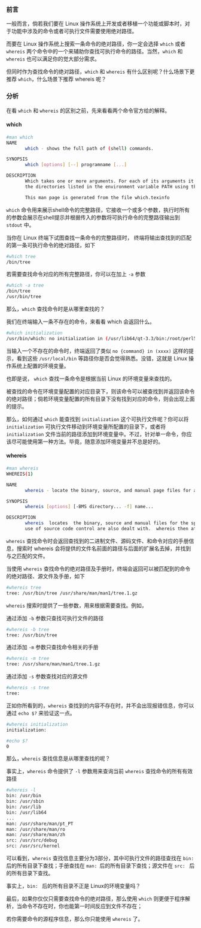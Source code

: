 ### 前言

一般而言，倘若我们要在 Linux 操作系统上开发或者移植一个功能或脚本时，对于功能中涉及的命令或者可执行文件需要使用绝对路径。

而要在 Linux 操作系统上搜索一条命令的绝对路径，你一定会选择 `which` 或者 `whereis` 两个命令中的一个来辅助你查找可执行命令的路径。当然，`which` 和 `whereis` 也可以满足你的觉大部分需求。

但同时作为查找命令的绝对路径，`which` 和 `whereis` 有什么区别呢？什么场景下更推荐 `which`，什么场景下推荐 whereis 呢？

### 分析

在看 `which` 和 `whereis` 的区别之前，先来看看两个命令官方给的解释。

#### which

```bash
#man which
NAME
       which - shows the full path of (shell) commands.

SYNOPSIS
       which [options] [--] programname [...]

DESCRIPTION
       Which takes one or more arguments. For each of its arguments it prints to stdout the full path of the executables that would have been executed when this argument had been entered at the shell prompt. It does this by searching for an executable or script in
       the directories listed in the environment variable PATH using the same algorithm as bash(1).

       This man page is generated from the file which.texinfo
```

`which` 命令用来展示shell命令的完整路径，它接收一个或多个参数，执行时所有的参数会展示在shell提示并根据传入的参数将可执行命令的完整路径输出到 `stdout` 中。

当你在 Linux 终端下试图查找一条命令的完整路径时， 终端将输出查找到的匹配的第一条可执行命令的绝对路径，如下

```bash
#which tree
/bin/tree
```

若需要查找命令对应的所有完整路径，你可以在加上 `-a` 参数

```bash
#which -a tree
/bin/tree
/usr/bin/tree
```

那么，`which` 查找命令时是从哪里查找的？

我们在终端输入一条不存在的命令，来看看 which 会返回什么。

```bash
#which initialization
/usr/bin/which: no initialization in (/usr/lib64/qt-3.3/bin:/root/perl5/bin:/usr/local/sbin:/usr/local/bin:/sbin:/bin:/usr/sbin:/usr/bin:/opt/ibutils/bin:/opt/dell/srvadmin/bin:/opt/dell/srvadmin/sbin:/root/bin)
```

当输入一个不存在的命令时，终端返回了类似 `no {command} in (xxxx)` 这样的提示，看到这些 `/usr/local/bin` 等路径你是否会觉得熟悉。没错，这就是 Linux 操作系统上配置的环境变量。

也即是说， `which` 查找一条命令是根据当前 Linux 的环境变量来查找的。

被查找的命令在环境变量配置的对应目录下，则该命令可以被查找到并返回该命令的绝对路径；倘若环境变量配置的所有目录下没有找到对应的命令，则会出现上面的提示。

那么，如何通过 `which` 能查找到 `initialization` 这个可执行文件呢？你可以将 `initialization` 可执行文件移动到环境变量所配置的目录下，或者将 `initialization` 文件当前的路径添加到环境变量中。不过，针对单一命令，你应该尽可能使用第一种方法。毕竟，随意添加环境变量并不总是好的。

#### whereis

```bash
#man whereis
WHEREIS(1)                                                                                                                    User Commands                                                                                                                    WHEREIS(1)

NAME
       whereis - locate the binary, source, and manual page files for a command

SYNOPSIS
       whereis [options] [-BMS directory... -f] name...

DESCRIPTION
       whereis  locates  the binary, source and manual files for the specified command names.  The supplied names are first stripped of leading pathname components and any (single) trailing extension of the form .ext (for example: .c) Prefixes of s.  resulting from
       use of source code control are also dealt with.  whereis then attempts to locate the desired program in the standard Linux places, and in the places specified by $PATH and $MANPATH.
```

`whereis` 查找命令时会返回查找到的二进制文件、源码文件、和命令对应的手册信息，搜索时 whereis 会将提供的文件名前面的路径与后面的扩展名去掉，并找到与之匹配的文件。

当使用 `whereis` 查找命令的绝对路径及手册时，终端会返回可以被匹配到的命令的绝对路径、源文件及手册，如下

```bash
#whereis tree
tree: /usr/bin/tree /usr/share/man/man1/tree.1.gz
```

`whereis` 搜索时提供了一些参数，用来根据需要查找。例如，

通过添加 `-b` 参数只查找可执行文件的路径

```bash
#whereis -b tree
tree: /usr/bin/tree
```

通过添加 `-m` 参数只查找命令相关的手册

```bash
#whereis -m tree
tree: /usr/share/man/man1/tree.1.gz
```

通过添加 `-s` 参数查找对应的源文件

```bash
#whereis -s tree
tree:
```

正如你所看到的，`whereis` 查找到的内容不存在时，并不会出现报错信息，你可以通过 `echo $?` 来验证这一点。

```bash
#whereis initialization
initialization:

#echo $?
0
```

那么，`whereis` 查找信息是从哪里查找的呢？

事实上，`whereis` 命令提供了 `-l` 参数用来查询当前 `whereis` 查找命令的所有有效路径

```bash
#whereis -l
bin: /usr/bin
bin: /usr/sbin
bin: /usr/lib
bin: /usr/lib64
...
man: /usr/share/man/pt_PT
man: /usr/share/man/ro
man: /usr/share/man/zh
src: /usr/src/debug
src: /usr/src/kernel
```

可以看到，`whereis` 查找信息主要分为3部分，其中可执行文件的路径查找在 `bin: ` 后的所有目录下查找；手册查找在 `man: `后的所有目录下查找；源文件在 `src: ` 后的所有目录下查找。

事实上，`bin: ` 后的所有目录不正是 Linux的环境变量吗？

最后，如果你仅仅只需要查找命令的绝对路径，那么使用 `which` 则更便于程序解析，当命令不存在时，你也能第一时间反应到文件不存在；

若你需要命令的源程序信息，那么你只能使用 `whereis` 了。

